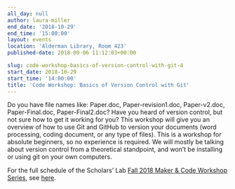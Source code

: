 ```yaml
---
all_day: null
author: laura-miller
end_date: '2018-10-29'
end_time: '15:00:00'
layout: events
location: 'Alderman Library, Room 423'
published-date: 2018-09-06 11:12:03+00:00

slug: code-workshop-basics-of-version-control-with-git-4
start_date: 2018-10-29
start_time: '14:00:00'
title: 'Code Workshop: Basics of Version Control with Git'
---
```


Do you have file names like: Paper.doc, Paper-revision1.doc, Paper-v2.doc, Paper-Final.doc, Paper-Final2.doc? Have you heard of version control, but not sure how to get it working for you? This workshop will give you an overview of how to use Git and GitHub to version your documents (word processing, coding document, or any type of files). This is a workshop for absolute beginners, so no experience is required. We will mostly be talking about version control from a theoretical standpoint, and won’t be installing or using git on your own computers.

For the full schedule of the Scholars’ Lab [Fall 2018 Maker & Code Workshop Series](http://scholarslab.org/makerspace/fall-2018-maker-code-workshop-series/), see [here](http://scholarslab.org/makerspace/fall-2018-maker-code-workshop-series/).

